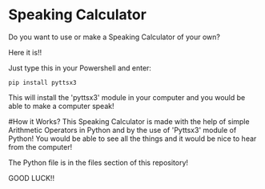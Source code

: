 # Speaking Calculator
Do you want to use or make a Speaking Calculator of your own?

Here it is!!

Just type this in your Powershell and enter:
```
pip install pyttsx3
```
This will install the 'pyttsx3' module in your computer and you would be able to make a computer speak!

#How it Works?
This Speaking Calculator is made with the help of simple Arithmetic Operators in Python and by the use of 'Pyttsx3' module of Python! You would be able to see all the things and it would be nice to hear from the computer!

The Python file is in the files section of this repository!

GOOD LUCK!!
